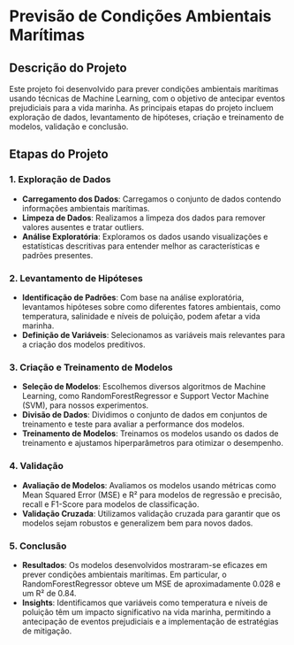 # Previsão de Condições Ambientais Marítimas

## Descrição do Projeto

Este projeto foi desenvolvido para prever condições ambientais marítimas usando técnicas de Machine Learning, com o objetivo de antecipar eventos prejudiciais para a vida marinha. As principais etapas do projeto incluem exploração de dados, levantamento de hipóteses, criação e treinamento de modelos, validação e conclusão.

## Etapas do Projeto

### 1. Exploração de Dados

- **Carregamento dos Dados**: Carregamos o conjunto de dados contendo informações ambientais marítimas.
- **Limpeza de Dados**: Realizamos a limpeza dos dados para remover valores ausentes e tratar outliers.
- **Análise Exploratória**: Exploramos os dados usando visualizações e estatísticas descritivas para entender melhor as características e padrões presentes.

### 2. Levantamento de Hipóteses

- **Identificação de Padrões**: Com base na análise exploratória, levantamos hipóteses sobre como diferentes fatores ambientais, como temperatura, salinidade e níveis de poluição, podem afetar a vida marinha.
- **Definição de Variáveis**: Selecionamos as variáveis mais relevantes para a criação dos modelos preditivos.

### 3. Criação e Treinamento de Modelos

- **Seleção de Modelos**: Escolhemos diversos algoritmos de Machine Learning, como RandomForestRegressor e Support Vector Machine (SVM), para nossos experimentos.
- **Divisão de Dados**: Dividimos o conjunto de dados em conjuntos de treinamento e teste para avaliar a performance dos modelos.
- **Treinamento de Modelos**: Treinamos os modelos usando os dados de treinamento e ajustamos hiperparâmetros para otimizar o desempenho.

### 4. Validação

- **Avaliação de Modelos**: Avaliamos os modelos usando métricas como Mean Squared Error (MSE) e R² para modelos de regressão e precisão, recall e F1-Score para modelos de classificação.
- **Validação Cruzada**: Utilizamos validação cruzada para garantir que os modelos sejam robustos e generalizem bem para novos dados.

### 5. Conclusão

- **Resultados**: Os modelos desenvolvidos mostraram-se eficazes em prever condições ambientais marítimas. Em particular, o RandomForestRegressor obteve um MSE de aproximadamente 0.028 e um R² de 0.84.
- **Insights**: Identificamos que variáveis como temperatura e níveis de poluição têm um impacto significativo na vida marinha, permitindo a antecipação de eventos prejudiciais e a implementação de estratégias de mitigação.
